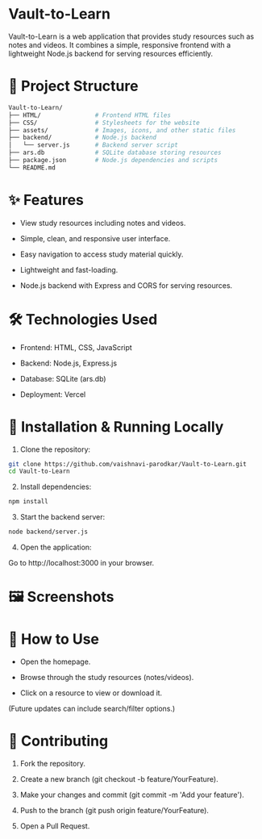 # Vault-to-Learn

Vault-to-Learn is a web application that provides study resources such as notes and videos. It combines a simple, responsive frontend with a lightweight Node.js backend for serving resources efficiently.

# 📂 Project Structure
```bash
Vault-to-Learn/
├── HTML/               # Frontend HTML files
├── CSS/                # Stylesheets for the website
├── assets/             # Images, icons, and other static files
├── backend/            # Node.js backend
│   └── server.js       # Backend server script
├── ars.db              # SQLite database storing resources
├── package.json        # Node.js dependencies and scripts
└── README.md
```

# ✨ Features

- View study resources including notes and videos.

- Simple, clean, and responsive user interface.

- Easy navigation to access study material quickly.

- Lightweight and fast-loading.

- Node.js backend with Express and CORS for serving resources.

# 🛠 Technologies Used

- Frontend: HTML, CSS, JavaScript

- Backend: Node.js, Express.js

- Database: SQLite (ars.db)

- Deployment: Vercel

# 🚀 Installation & Running Locally

1. Clone the repository:

```bash
git clone https://github.com/vaishnavi-parodkar/Vault-to-Learn.git
cd Vault-to-Learn
```

2. Install dependencies:

```bash
npm install
```

3. Start the backend server:

```bash
node backend/server.js
```

4. Open the application:

Go to http://localhost:3000 in your browser.


# 🖼 Screenshots


# 📝 How to Use

- Open the homepage.

- Browse through the study resources (notes/videos).

- Click on a resource to view or download it.

(Future updates can include search/filter options.)


# 🤝 Contributing

1. Fork the repository.

2. Create a new branch (git checkout -b feature/YourFeature).

3. Make your changes and commit (git commit -m 'Add your feature').

4. Push to the branch (git push origin feature/YourFeature).

5. Open a Pull Request.
